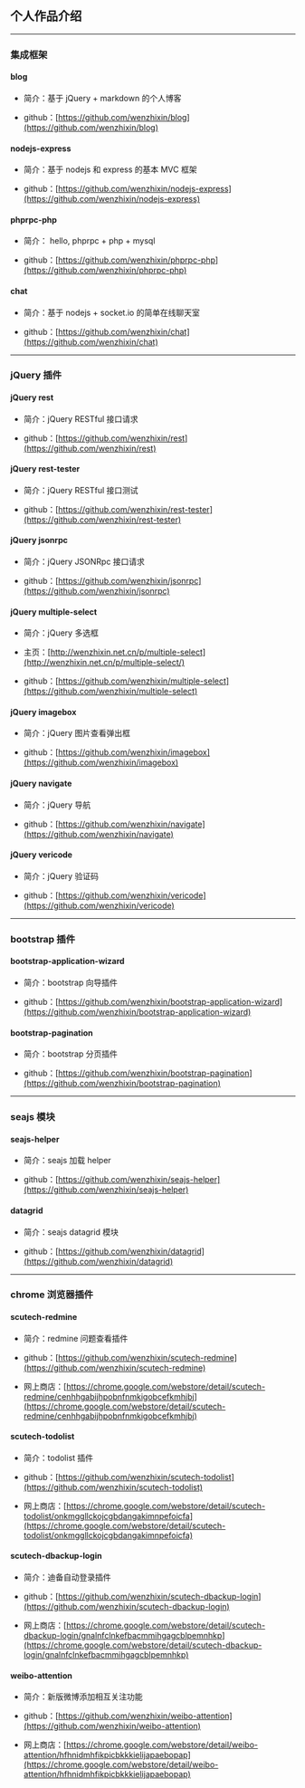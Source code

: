 ## 个人作品介绍

___

### 集成框架

#### blog

* 简介：基于 jQuery + markdown 的个人博客

* github：[https://github.com/wenzhixin/blog](https://github.com/wenzhixin/blog)

#### nodejs-express

* 简介：基于 nodejs 和 express 的基本 MVC 框架

* github：[https://github.com/wenzhixin/nodejs-express](https://github.com/wenzhixin/nodejs-express)


#### phprpc-php

* 简介： hello, phprpc + php + mysql

* github：[https://github.com/wenzhixin/phprpc-php](https://github.com/wenzhixin/phprpc-php)


#### chat

* 简介：基于 nodejs + socket.io 的简单在线聊天室

* github：[https://github.com/wenzhixin/chat](https://github.com/wenzhixin/chat)

___

### jQuery 插件

#### jQuery rest

* 简介：jQuery RESTful 接口请求

* github：[https://github.com/wenzhixin/rest](https://github.com/wenzhixin/rest)


#### jQuery rest-tester

* 简介：jQuery RESTful 接口测试

* github：[https://github.com/wenzhixin/rest-tester](https://github.com/wenzhixin/rest-tester)


#### jQuery jsonrpc

* 简介：jQuery JSONRpc 接口请求

* github：[https://github.com/wenzhixin/jsonrpc](https://github.com/wenzhixin/jsonrpc)


#### jQuery multiple-select

* 简介：jQuery 多选框

* 主页：[http://wenzhixin.net.cn/p/multiple-select](http://wenzhixin.net.cn/p/multiple-select/)

* github：[https://github.com/wenzhixin/multiple-select](https://github.com/wenzhixin/multiple-select)


#### jQuery imagebox

* 简介：jQuery 图片查看弹出框

* github：[https://github.com/wenzhixin/imagebox](https://github.com/wenzhixin/imagebox)


#### jQuery navigate

* 简介：jQuery 导航

* github：[https://github.com/wenzhixin/navigate](https://github.com/wenzhixin/navigate)


#### jQuery vericode

* 简介：jQuery 验证码

* github：[https://github.com/wenzhixin/vericode](https://github.com/wenzhixin/vericode)

___

### bootstrap 插件

#### bootstrap-application-wizard

* 简介：bootstrap 向导插件

* github：[https://github.com/wenzhixin/bootstrap-application-wizard](https://github.com/wenzhixin/bootstrap-application-wizard)


#### bootstrap-pagination

* 简介：bootstrap 分页插件

* github：[https://github.com/wenzhixin/bootstrap-pagination](https://github.com/wenzhixin/bootstrap-pagination)

___

### seajs 模块

#### seajs-helper

* 简介：seajs 加载 helper

* github：[https://github.com/wenzhixin/seajs-helper](https://github.com/wenzhixin/seajs-helper)


#### datagrid

* 简介：seajs datagrid 模块

* github：[https://github.com/wenzhixin/datagrid](https://github.com/wenzhixin/datagrid)

___

### chrome 浏览器插件

#### scutech-redmine

* 简介：redmine 问题查看插件

* github：[https://github.com/wenzhixin/scutech-redmine](https://github.com/wenzhixin/scutech-redmine)

* 网上商店：[https://chrome.google.com/webstore/detail/scutech-redmine/cenhhgabijhpobnfnmkigobcefkmhjbj](https://chrome.google.com/webstore/detail/scutech-redmine/cenhhgabijhpobnfnmkigobcefkmhjbj)


#### scutech-todolist

* 简介：todolist 插件

* github：[https://github.com/wenzhixin/scutech-todolist](https://github.com/wenzhixin/scutech-todolist)

* 网上商店：[https://chrome.google.com/webstore/detail/scutech-todolist/onkmggllckojcgbdangakimnpefoicfa](https://chrome.google.com/webstore/detail/scutech-todolist/onkmggllckojcgbdangakimnpefoicfa)


#### scutech-dbackup-login

* 简介：迪备自动登录插件

* github：[https://github.com/wenzhixin/scutech-dbackup-login](https://github.com/wenzhixin/scutech-dbackup-login)

* 网上商店：[https://chrome.google.com/webstore/detail/scutech-dbackup-login/gnalnfclnkefbacmmihgagcblpemnhkp](https://chrome.google.com/webstore/detail/scutech-dbackup-login/gnalnfclnkefbacmmihgagcblpemnhkp)


#### weibo-attention

* 简介：新版微博添加相互关注功能

* github：[https://github.com/wenzhixin/weibo-attention](https://github.com/wenzhixin/weibo-attention)

* 网上商店：[https://chrome.google.com/webstore/detail/weibo-attention/hfhnidmhfikpicbkkkielijapaebopap](https://chrome.google.com/webstore/detail/weibo-attention/hfhnidmhfikpicbkkkielijapaebopap)
